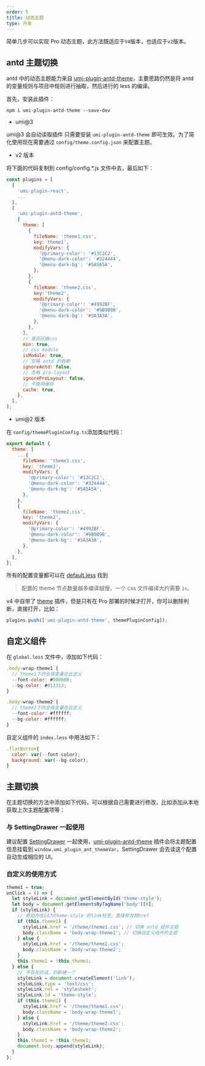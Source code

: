 ```yaml
---
order: 5
title: 动态主题
type: 开发
---
```


简单几步可以实现 Pro 动态主题，此方法既适应于`V4`版本，也适应于`v2`版本。

## antd 主题切换

antd 中的动态主题能力来自 [umi-plugin-antd-theme](https://github.com/chenshuai2144/umi-plugin-antd-theme)，主要思路仍然是将 antd 的变量规则与项目中规则进行抽取，然后进行的 less 的编译。

首先，安装此插件：

```
npm i umi-plugin-antd-theme --save-dev
```

- umi@3

umi@3 会自动读取插件 只需要安装 `umi-plugin-antd-theme` 即可生效。为了简化使用现在需要通过 `config/theme.config.json` 来配置主题。

- v2 版本

将下面的代码复制到 config/config.\*.js 文件中去，最后如下：

```js
const plugins = [
  [
    'umi-plugin-react',
    ...
  ],
  [
    'umi-plugin-antd-theme',
    {
      theme: [
        {
          fileName: 'theme1.css',
          key:'theme1',
          modifyVars: {
            '@primary-color': '#13C2C2',
            '@menu-dark-color': '#324444',
            '@menu-dark-bg': '#5A5A5A',
          },
        },
        {
          fileName: 'theme2.css',
          key:'theme2',
          modifyVars: {
            '@primary-color': '#4992BF',
            '@menu-dark-color': '#9B9B9B',
            '@menu-dark-bg': '#3A3A3A',
          },
        },
      ],
      // 是否压缩css
      min: true,
      // css module
      isModule: true,
      // 忽略 antd 的依赖
      ignoreAntd: false,
      // 忽略 pro-layout
      ignoreProLayout: false,
      // 不使用缓存
      cache: true,
    },
  ],
];
```

- umi@2 版本

在 `config/themePluginConfig.ts`添加类似代码：

```js
export default {
  theme: [
    ...{
      fileName: 'theme1.css',
      key: 'theme1',
      modifyVars: {
        '@primary-color': '#13C2C2',
        '@menu-dark-color': '#324444',
        '@menu-dark-bg': '#5A5A5A',
      },
    },
    {
      fileName: 'theme2.css',
      key: 'theme2',
      modifyVars: {
        '@primary-color': '#4992BF',
        '@menu-dark-color': '#9B9B9B',
        '@menu-dark-bg': '#3A3A3A',
      },
    },
  ],
};
```

所有的配置变量都可以在 [default.less](https://github.com/ant-design/ant-design/blob/master/components/style/themes/default.less) 找到

> 配置的 theme 节点数量越多编译越慢，一个 css 文件编译大约需要 `1s`。

v4 中自带了 [theme](https://github.com/ant-design/ant-design-pro/blob/b60aa50f9b17ef222accfabaa493d58d2c8367b3/config/config.ts#L63) 插件，但是只有在 Pro 部署的时候才打开，你可以删除判断，直接打开，比如：

```js
plugins.push(['umi-plugin-antd-theme', themePluginConfig]);
```

## 自定义组件

在 `global.less` 文件中，添加如下代码：

```js
.body-wrap-theme1 {
  // theme1下的全局变量在此定义
  --font-color: #000000;
  --bg-color: #011313;
}

.body-wrap-theme2 {
  // theme2下的全局变量在此定义
  --font-color: #ffffff;
  --bg-color: #ffffff;
}
```

自定义组件的 `index.less` 中用法如下：

```js
.flatButton{
  color: var(--font-color);
  background: var(--bg-color);
}
```

## 主题切换

在主题切换的方法中添加如下代码，可以根据自己需要进行修改，比如添加从本地获取上次主题配置项等：

### 与 SettingDrawer 一起使用

建议配置 [SettingDrawer](https://github.com/ant-design/ant-design-pro-layout#settingdrawer) 一起使用，[umi-plugin-antd-theme](https://github.com/chenshuai2144/umi-plugin-antd-theme) 插件会将主题配置信息挂载到 `window.umi_plugin_ant_themeVar`，SettingDrawer 会去读这个配置自动生成相应的 UI。

### 自定义的使用方式

```js
theme1 = true;
onClick = () => {
  let styleLink = document.getElementById('theme-style');
  let body = document.getElementsByTagName('body')[0];
  if (styleLink) {
    // 假如存在id为theme-style 的link标签，直接修改其href
    if (this.theme1) {
      styleLink.href = '/theme/theme1.css'; // 切换 antd 组件主题
      body.className = 'body-wrap-theme1'; // 切换自定义组件的主题
    } else {
      styleLink.href = '/theme/theme2.css';
      body.className = 'body-wrap-theme2';
    }
    this.theme1 = !this.theme1;
  } else {
    // 不存在的话，则新建一个
    styleLink = document.createElement('link');
    styleLink.type = 'text/css';
    styleLink.rel = 'stylesheet';
    styleLink.id = 'theme-style';
    if (this.theme1) {
      styleLink.href = '/theme/theme1.css';
      body.className = 'body-wrap-theme1';
    } else {
      styleLink.href = '/theme/theme2.css';
      body.className = 'body-wrap-theme2';
    }
    this.theme1 = !this.theme1;
    document.body.append(styleLink);
  }
};
```
